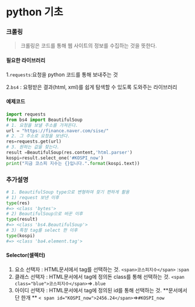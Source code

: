 # python 기초

### 크롤링

> 크롤링은 코드를 통해 웹 사이트의 정보를 수집하는 것을 뜻한다.

#### 필요한 라이브러리

1.`requests`:요청을 python 코드를 통해 보내주는 것

2.`bs4` : 요펑받은 결과(html, xml)를 쉽게 탐색할 수 있도록 도와주는 라이브러리

#### 예제코드

``` python
import requests
from bs4 import BeautifulSoup
# 1. 요청을 보낼 주소를 가져온다. 
url = "https://finance.naver.com/sise/"
# 2. 그 주소로 요청을 보낸다.
res=requests.get(url)
# 3. 원하는 값을 찾는다.
result =BeautifulSoup(res.content,'html.parser')
kospi=result.select_one('#KOSPI_now')
print("지금 코스피 지수는 {}입니다.".format(kospi.text))

```

### 추가설명

``` python
# 1. BeautifulSoup type으로 변형하여 찾기 편하게 활용
# 1) request 보낸 이후
type(res)
#=> <class 'bytes'>
# 2) BeautifulSoup으로 바꾼 이후
type(result)
#=> <class 'bs4.BeautifulSoup'>
# 3) 특정 tag를 select 한 이후
type(kospi)
#=> <class 'ba4.element.tag'>

```

#### Selector(셀렉터)

1. 요소 선택자 : HTML문서에서 tag를 선택하는 것.
   `<span>코스피지수</span>` :`span`
2. 클래스 선택자 : HTML문서에서 tag에 정의돈 class를 통해 선택하는 것.
   `<span class="blue">코스피지수</span>`=>`.blue`
3. 아이디 선택자 : HTML문서에서 tag에 정의된 id를 통해 선택하는 것. **문서에서 단 한개 **
   `< span id="KOSPI_now">2456.24</span>`=>`#KOSPI_now`

